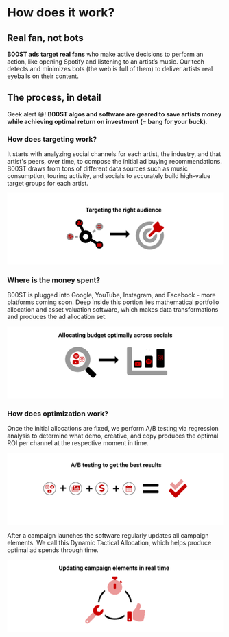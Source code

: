 # How does it work?

## Real fan, not bots&#x20;

**B00ST ads target real fans** who make active decisions to perform an action, like opening Spotify and listening to an artist’s music. Our tech detects and minimizes bots (the web is full of them) to deliver artists real eyeballs on their content.

## The process, in detail

Geek alert 😁! **B00ST algos and software are geared to save artists money while achieving optimal return on investment (= bang for your buck)**.

### How does targeting work?

It starts with analyzing social channels for each artist, the industry, and that artist's peers, over time, to compose the initial ad buying recommendations. B00ST draws from tons of different data sources such as music consumption, touring activity, and socials to accurately build high-value target groups for each artist.

![](<../../.gitbook/assets/targeting the right audience.png>)

### Where is the money spent?

B00ST is plugged into Google, YouTube, Instagram, and Facebook - more platforms coming soon. Deep inside this portion lies mathematical portfolio allocation and asset valuation software, which makes data transformations and produces the ad allocation set.&#x20;

![](<../../.gitbook/assets/allocating budget optimally across socials.png>)

### How does optimization work?

Once the initial allocations are fixed, we perform A/B testing via regression analysis to determine what demo, creative, and copy produces the optimal ROI per channel at the respective moment in time.

![](<../../.gitbook/assets/ab testing for FAQ.png>)

After a campaign launches the software regularly updates all campaign elements. We call this Dynamic Tactical Allocation, which helps produce optimal ad spends through time.

![](<../../.gitbook/assets/updating campaign elements in real time.png>)

